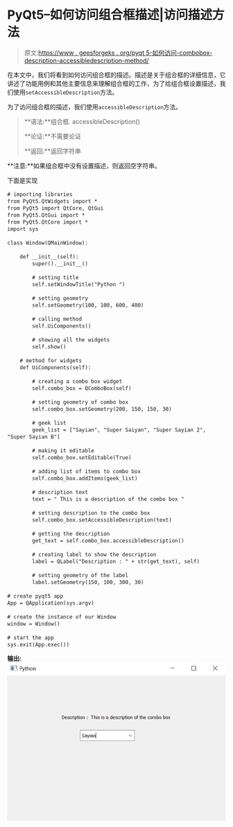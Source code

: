 # PyQt5–如何访问组合框描述|访问描述方法

> 原文:[https://www . geesforgeks . org/pyqt 5-如何访问-combobox-description-accessibledescription-method/](https://www.geeksforgeeks.org/pyqt5-how-to-access-combobox-description-accessibledescription-method/)

在本文中，我们将看到如何访问组合框的描述。描述是关于组合框的详细信息，它讲述了功能用例和其他主要信息来理解组合框的工作，为了给组合框设置描述，我们使用`setAccessibleDescription`方法。

为了访问组合框的描述，我们使用`accessibleDescription`方法。

> **语法:**组合框. accessibleDescription()
> 
> **论证:**不需要论证
> 
> **返回:**返回字符串

**注意:**如果组合框中没有设置描述，则返回空字符串。

下面是实现

```
# importing libraries
from PyQt5.QtWidgets import * 
from PyQt5 import QtCore, QtGui
from PyQt5.QtGui import * 
from PyQt5.QtCore import * 
import sys

class Window(QMainWindow):

    def __init__(self):
        super().__init__()

        # setting title
        self.setWindowTitle("Python ")

        # setting geometry
        self.setGeometry(100, 100, 600, 400)

        # calling method
        self.UiComponents()

        # showing all the widgets
        self.show()

    # method for widgets
    def UiComponents(self):

        # creating a combo box widget
        self.combo_box = QComboBox(self)

        # setting geometry of combo box
        self.combo_box.setGeometry(200, 150, 150, 30)

        # geek list
        geek_list = ["Sayian", "Super Saiyan", "Super Sayian 2", "Super Sayian B"]

        # making it editable
        self.combo_box.setEditable(True)

        # adding list of items to combo box
        self.combo_box.addItems(geek_list)

        # description text
        text = " This is a description of the combo box "

        # setting description to the combo box
        self.combo_box.setAccessibleDescription(text)

        # getting the description
        get_text = self.combo_box.accessibleDescription()

        # creating label to show the description
        label = QLabel("Description : " + str(get_text), self)

        # setting geometry of the label
        label.setGeometry(150, 100, 300, 30)

# create pyqt5 app
App = QApplication(sys.argv)

# create the instance of our Window
window = Window()

# start the app
sys.exit(App.exec())
```

**输出:**
![](img/f50b582ba5a39f3a6471ab84db078abf.png)